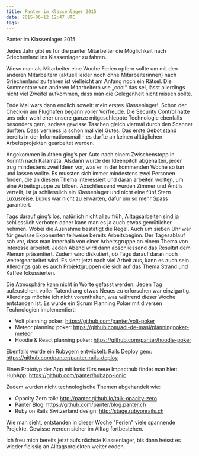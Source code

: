 ```yaml
---
title: Panter im Klassenlager 2015
date: 2015-06-12 12:47 UTC
tags:
---
```

Panter im Klassenlager 2015

Jedes Jahr gibt es für die panter Mitarbeiter die Möglichkeit nach Griechenland
ins Klassenlager zu fahren.

Wieso man als Mitarbeiter eine Woche Ferien opfern sollte um mit den anderen
Mitarbeitern (aktuell leider noch ohne Mitarbeiterinnen) nach Griechenland zu
fahren ist vielleicht am Anfang noch ein Rätsel. Die Kommentare von anderen
Mitarbeitern wie „cool“ das sei, lässt allerdings nicht viel Zweifel aufkommen,
dass man die Gelegenheit nicht missen sollte.

Ende Mai wars dann endlich soweit: mein erstes Klassenlager!. Schon der Check-in am Flughafen begann voller Vorfreude.
Die Security Control hatte uns oder wohl eher unsere ganze mitgeschleppte
Technologie ebenfalls besonders gern, sodass gewisse Taschen gleich viermal
durch den Scanner durften. Dass verhiess ja schon mal viel Gutes. Das erste
Gebot stand bereits in der Informationsmail – es durfte an keinen alltäglichen
Arbeitsprojekten gearbeitet werden.

Angekommen in Athen ging’s per Auto nach einem Zwischenstopp in Korinth nach
Kalamata. Alsdann wurde der Ideenpitch abgehalten, jeder trug mindestens zwei
Ideen vor, was er in der kommenden Woche so tun und lassen wollte. Es mussten sich immer mindestens zwei Personen finden, die an diesem Thema interessiert und daran arbeiten wollten, um eine Arbeitsgruppe zu bilden.
Abschliessend wurden Zimmer und Ämtlis verteilt, ist ja schliesslich ein
Klassenlager und nicht eine fünf Stern Luxusreise. Luxus war nicht zu erwarten,
dafür um so mehr Spass garantiert.

Tags darauf ging’s los, natürlich nicht allzu früh, Alltagsarbeiten sind ja
schliesslich verboten daher kann man es ja auch etwas gemütlicher nehmen. Wobei
die Ausnahme bestätigt die Regel. Auch um sieben Uhr war für gewisse Exponenten
teilweise bereits Arbeitsbeginn. Der Tagesablauf sah vor, dass man
innerhalb von einer Arbeitsgruppe an einem Thema von Interesse arbeitet. Jeden
Abend wird dann abschliessend das Resultat dem Plenum präsentiert. Zudem wird diskutiert, ob Tags darauf daran noch weitergearbeitet wird. Es sieht jetzt
nach viel Arbeit aus, kann es auch sein. Allerdings gab es auch Projektgruppen
die sich auf das Thema Strand und Kaffee fokussierten.

Die Atmosphäre kann nicht in Worte gefasst
werden. Jeden Tag aufzustehen, voller Tatendrang etwas Neues zu erforschen war
einzigartig. Allerdings möchte ich nicht vorenthalten, was während dieser Woche entstanden ist. Es wurde ein Scrum Planning Poker mit diversen Technologien implementiert:
- Volt planning poker: https://github.com/panter/volt-poker
- Meteor planning poker: https://github.com/adi-de-masi/planningpoker-meteor
- Hoodie & React planning poker: https://github.com/panter/hoodie-poker

Ebenfalls wurde ein Rubygem entwickelt:
Rails Deploy gem: https://github.com/panter/panter-rails-deploy

Einen Prototyp der App mit Ionic fürs neue Impacthub findet man hier:
HubApp: https://github.com/panter/hubapp-ionic

Zudem wurden nicht technologische Themen abgehandelt wie:
- Opacity Zero talk: http://panter.github.io/talk-opacity-zero
- Panter Blog: https://github.com/panter/blog.panter.ch
- Ruby on Rails Switzerland design: http://stage.rubyonrails.ch

Wie man sieht, entstanden in dieser Woche "Ferien" viele spannende Projekte. Gewisse werden sicher im Alltag fortbestehen.

Ich freu mich bereits jetzt aufs nächste Klassenlager, bis dann heisst es wieder fleissig an Alltagsprojekten weiter coden.
